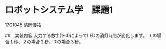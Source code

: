 # **ロボットシステム学　課題1**　　
17C1045 清岡優祐　　

##　実装内容
入力する数字(1~3)によってLEDの消灯時間が変化します。  １の場合１秒、２の場合２秒、３の場合３秒。



  
